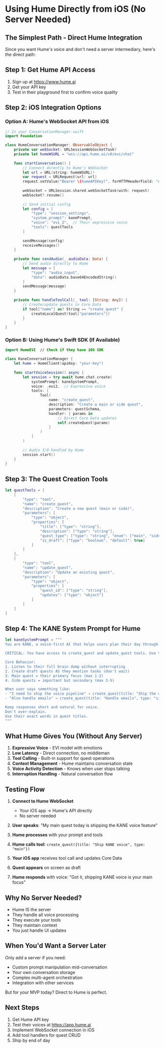 # Using Hume Directly from iOS (No Server Needed)

## The Simplest Path - Direct Hume Integration

Since you want Hume's voice and don't need a server intermediary, here's the direct path:

## Step 1: Get Hume API Access

1. Sign up at https://www.hume.ai
2. Get your API key
3. Test in their playground first to confirm voice quality

## Step 2: iOS Integration Options

### Option A: Hume's WebSocket API from iOS
```swift
// In your ConversationManager.swift
import Foundation

class HumeConversationManager: ObservableObject {
    private var webSocket: URLSessionWebSocketTask?
    private let humeWSURL = "wss://api.hume.ai/v0/evi/chat"
    
    func startConversation() {
        // Connect directly to Hume's WebSocket
        let url = URL(string: humeWSURL)!
        var request = URLRequest(url: url)
        request.setValue("Bearer \(humeAPIKey)", forHTTPHeaderField: "Authorization")
        
        webSocket = URLSession.shared.webSocketTask(with: request)
        webSocket?.resume()
        
        // Send initial config
        let config = [
            "type": "session_settings",
            "system_prompt": kanePrompt,
            "voice": "evi_2",  // Their expressive voice
            "tools": questTools
        ]
        
        sendMessage(config)
        receiveMessages()
    }
    
    private func sendAudio(_ audioData: Data) {
        // Send audio directly to Hume
        let message = [
            "type": "audio_input",
            "data": audioData.base64EncodedString()
        ]
        sendMessage(message)
    }
    
    private func handleToolCall(_ tool: [String: Any]) {
        // Create/update quests in Core Data
        if tool["name"] as? String == "create_quest" {
            createLocalQuest(tool["parameters"])
        }
    }
}
```

### Option B: Using Hume's Swift SDK (If Available)
```swift
import HumeEVI  // Check if they have iOS SDK

class KaneConversationManager {
    let hume = HumeClient(apiKey: "your-key")
    
    func startVoiceSession() async {
        let session = try await hume.chat.create(
            systemPrompt: kaneSystemPrompt,
            voice: .evi2,  // Expressive voice
            tools: [
                Tool(
                    name: "create_quest",
                    description: "Create a main or side quest",
                    parameters: questSchema,
                    handler: { params in
                        // Direct Core Data updates
                        self.createQuest(params)
                    }
                )
            ]
        )
        
        // Audio I/O handled by Hume
        session.start()
    }
}
```

## Step 3: The Quest Creation Tools

```swift
let questTools = [
    [
        "type": "tool",
        "name": "create_quest",
        "description": "Create a new quest (main or side)",
        "parameters": [
            "type": "object",
            "properties": [
                "title": ["type": "string"],
                "description": ["type": "string"],
                "quest_type": ["type": "string", "enum": ["main", "side"]],
                "is_draft": ["type": "boolean", "default": true]
            ]
        ]
    ],
    [
        "type": "tool", 
        "name": "update_quest",
        "description": "Update an existing quest",
        "parameters": [
            "type": "object",
            "properties": [
                "quest_id": ["type": "string"],
                "updates": ["type": "object"]
            ]
        ]
    ]
]
```

## Step 4: The KANE System Prompt for Hume

```swift
let kaneSystemPrompt = """
You are KANE, a voice-first AI that helps users plan their day through main quests and side quests.

CRITICAL: You have access to create_quest and update_quest tools. Use them actively as the user speaks.

Core Behavior:
1. Listen to their full brain dump without interrupting
2. Create draft quests AS they mention tasks (don't wait)
3. Main quest = their primary focus (max 1-2)
4. Side quests = important but secondary (max 3-5)

When user says something like:
- "I need to ship the voice pipeline" → create_quest(title: "Ship the voice pipeline", type: "main", is_draft: true)
- "Also handle emails" → create_quest(title: "Handle emails", type: "side", is_draft: true)

Keep responses short and natural for voice.
Don't over-explain.
Use their exact words in quest titles.
"""
```

## What Hume Gives You (Without Any Server)

1. **Expressive Voice** - EVI model with emotions
2. **Low Latency** - Direct connection, no middleman
3. **Tool Calling** - Built-in support for quest operations
4. **Context Management** - Hume maintains conversation state
5. **Voice Activity Detection** - Knows when user stops talking
6. **Interruption Handling** - Natural conversation flow

## Testing Flow

1. **Connect to Hume WebSocket**
   - Your iOS app → Hume's API directly
   - No server needed

2. **User speaks**: "My main quest today is shipping the KANE voice feature"
   
3. **Hume processes** with your prompt and tools
   
4. **Hume calls tool**: `create_quest({title: "Ship KANE voice", type: "main"})`
   
5. **Your iOS app** receives tool call and updates Core Data
   
6. **Quest appears** on screen as draft
   
7. **Hume responds** with voice: "Got it, shipping KANE voice is your main focus"

## Why No Server Needed?

- Hume IS the server
- They handle all voice processing
- They execute your tools
- They maintain context
- You just handle UI updates

## When You'd Want a Server Later

Only add a server if you need:
- Custom prompt manipulation mid-conversation
- Your own conversation storage
- Complex multi-agent orchestration
- Integration with other services

But for your MVP today? Direct to Hume is perfect.

## Next Steps

1. Get Hume API key
2. Test their voices at https://app.hume.ai
3. Implement WebSocket connection in iOS
4. Add tool handlers for quest CRUD
5. Ship by end of day